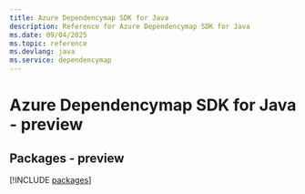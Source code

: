 ```yaml
---
title: Azure Dependencymap SDK for Java
description: Reference for Azure Dependencymap SDK for Java
ms.date: 09/04/2025
ms.topic: reference
ms.devlang: java
ms.service: dependencymap
---
```

# Azure Dependencymap SDK for Java - preview
## Packages - preview
[!INCLUDE [packages](dependencymap-index.md)]